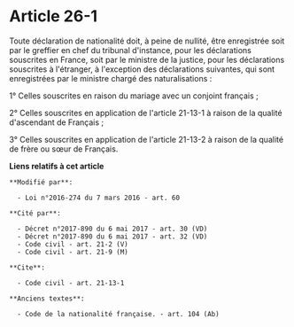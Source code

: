 # Article 26-1

Toute déclaration de nationalité doit, à peine de nullité, être enregistrée soit par le greffier en chef du tribunal
d'instance, pour les déclarations souscrites en France, soit par le ministre de la justice, pour les déclarations souscrites
à l'étranger, à l'exception des déclarations suivantes, qui sont enregistrées par le ministre chargé des naturalisations : 

1° Celles souscrites en raison du mariage avec un conjoint français ; 

2° Celles souscrites en application de l'article 21-13-1 à raison de la qualité d'ascendant de Français ; 

3° Celles souscrites en application de l'article 21-13-2 à raison de la qualité de frère ou sœur de Français.

**Liens relatifs à cet article**

	**Modifié par**:

	  - Loi n°2016-274 du 7 mars 2016 - art. 60

	**Cité par**:

	  - Décret n°2017-890 du 6 mai 2017 - art. 30 (VD)
	  - Décret n°2017-890 du 6 mai 2017 - art. 32 (VD)
	  - Code civil - art. 21-2 (V)
	  - Code civil - art. 21-9 (M)

	**Cite**:

	  - Code civil - art. 21-13-1

	**Anciens textes**:

	  - Code de la nationalité française. - art. 104 (Ab)
